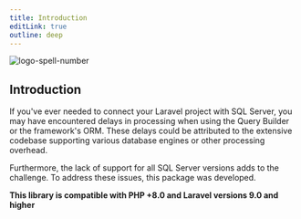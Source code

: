 ```yaml
---
title: Introduction
editLink: true
outline: deep
---
```


![logo-spell-number](/img/logo-full-scream.png)

## Introduction

If you've ever needed to connect your Laravel project with SQL Server, you may have encountered delays in processing when using the Query Builder or the framework's ORM. These delays could be attributed to the extensive codebase supporting various database engines or other processing overhead.

Furthermore, the lack of support for all SQL Server versions adds to the challenge. To address these issues, this package was developed.

**This library is compatible with PHP +8.0 and Laravel versions 9.0 and higher**